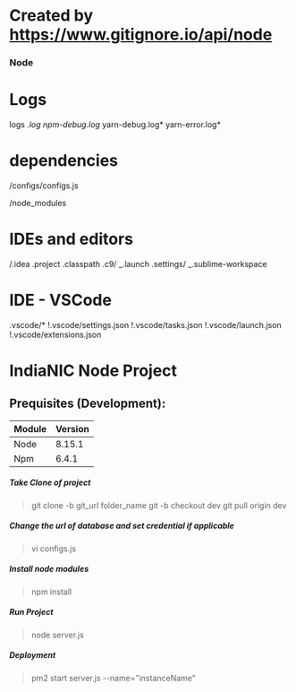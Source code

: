 # Created by https://www.gitignore.io/api/node

### Node

# Logs

logs
_.log
npm-debug.log_
yarn-debug.log*
yarn-error.log*

# dependencies

/configs/configs.js

/node_modules

# IDEs and editors

/.idea
.project
.classpath
.c9/
_.launch
.settings/
_.sublime-workspace

# IDE - VSCode

.vscode/\*
!.vscode/settings.json
!.vscode/tasks.json
!.vscode/launch.json
!.vscode/extensions.json

# IndiaNIC Node Project

## Prequisites (Development):

| Module | Version |
| ------ | ------- |
| Node   | 8.15.1  |
| Npm    | 6.4.1   |

##### Take Clone of project

> git clone -b git_url folder_name
> git -b checkout dev
> git pull origin dev


##### Change the url of database and set credential if applicable

> vi configs.js

##### Install node modules

> npm install

##### Run Project

> node server.js   

##### Deployment

> pm2 start server.js --name="instanceName"
